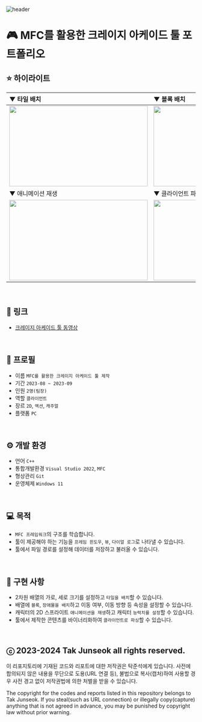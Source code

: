 ![header](https://capsule-render.vercel.app/api?type=waving&color=gradient&height=280&section=header&text=MFC%20Crazy%20Arcade%20Tool&fontSize=70&fontColor=ffffff&fontAlign=50&fontAlignY=45)

# 🎮 MFC를 활용한 크레이지 아케이드 툴 포트폴리오

## ⭐ 하이라이트
|▼ 타일 배치|▼ 블록 배치|
|:---|:---|
|<img src="https://github.com/user-attachments/assets/4ad353e2-d2c2-46c6-a757-d38615c1a029" width="368" height="214">|<img src="https://github.com/user-attachments/assets/be2c3442-d467-497e-bd34-718fc56ce5bf" width="368" height="214">|
|▼ 애니메이션 재생|▼ 클라이언트 파싱|
|<img src="https://github.com/user-attachments/assets/f6bb2972-fb39-4d59-a9d0-25b34289dae8" width="368" height="214">|<img src="https://github.com/user-attachments/assets/c6d49da7-c5e2-4308-ad79-578d9dc04534" width="368" height="214">|
<br>

## 🔗 링크
- [크레이지 아케이드 툴 동영상](https://youtu.be/omgGKW781yA)
<br>

## 🔎 프로필
- 이름 `MFC를 활용한 크레이지 아케이드 툴 제작`
- 기간 `2023-08 ~ 2023-09`
- 인원 `2명(팀장)`
- 역할 `클라이언트`
- 장르 `2D`, `액션`, `캐주얼`
- 플랫폼 `PC`
<br>

## ⚙️ 개발 환경
- 언어 `C++`
- 통합개발환경 `Visual Studio 2022`, `MFC`
- 형상관리 `Git`
- 운영체제 `Windows 11`
<br>

## 💻 목적
- `MFC 프레임워크`의 구조를 학습합니다.
- 툴이 제공해야 하는 기능을 `프레임 윈도우`, `뷰`, `다이얼 로그`로 나타낼 수 있습니다.
- 툴에서 파일 경로를 설정해 데이터를 저장하고 불러올 수 있습니다.
<br>

## 📜 구현 사항
- 2차원 배열의 가로, 세로 크기를 설정하고 `타일을 배치`할 수 있습니다.
- 배열에 `블록`, `장애물을 배치`하고 이동 여부, 이동 방향 등 속성을 설정할 수 있습니다.
- 캐릭터의 2D 스프라이트 `애니메이션을 재생`하고 캐릭터 `능력치를 설정`할 수 있습니다.
- 툴에서 제작한 콘텐츠를 바이너리화하여 `클라이언트로 파싱`할 수 있습니다.
<br>

## ⓒ 2023-2024 Tak Junseok all rights reserved.
이 리포지토리에 기재된 코드와 리포트에 대한 저작권은 탁준석에게 있습니다. 사전에 합의되지 않은 내용을 무단으로 도용(URL 연결 등), 불법으로 복사(캡처)하여 사용할 경우 사전 경고 없이 저작권법에 의한 처벌을 받을 수 있습니다.

The copyright for the codes and reports listed in this repository belongs to Tak Junseok. If you steal(such as URL connection) or illegally copy(capture) anything that is not agreed in advance, you may be punished by copyright law without prior warning.
